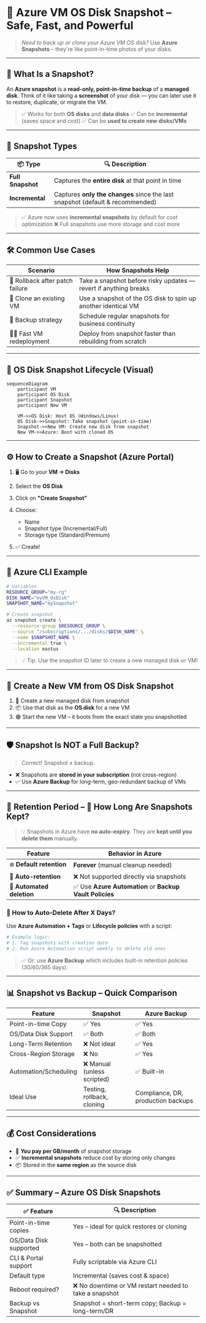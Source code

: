 # 📸 Azure VM OS Disk Snapshot – Safe, Fast, and Powerful

> _Need to back up or clone your Azure VM OS disk?_ Use **Azure Snapshots** – they're like point-in-time photos of your disks.

---

## 🧠 What Is a Snapshot?

An **Azure snapshot** is a **read-only, point-in-time backup** of a **managed disk**. Think of it like taking a **screenshot** of your disk — you can later use it to restore, duplicate, or migrate the VM.

> ✅ Works for both **OS disks** and **data disks**
> ✅ Can be **incremental** (saves space and cost)
> ✅ Can be **used to create new disks/VMs**

---

## 🧱 Snapshot Types

| 📦 Type           | 🔍 Description                                                                |
| ----------------- | ----------------------------------------------------------------------------- |
| **Full Snapshot** | Captures the **entire disk** at that point in time                            |
| **Incremental**   | Captures **only the changes** since the last snapshot (default & recommended) |

> ✅ Azure now uses **incremental snapshots** by default for cost optimization
> ❌ Full snapshots use more storage and cost more

---

## 🛠️ Common Use Cases

| Scenario                        | How Snapshots Help                                               |
| ------------------------------- | ---------------------------------------------------------------- |
| 🛑 Rollback after patch failure | Take a snapshot before risky updates — revert if anything breaks |
| 🧪 Clone an existing VM         | Use a snapshot of the OS disk to spin up another identical VM    |
| 🔄 Backup strategy              | Schedule regular snapshots for business continuity               |
| 🏃‍♂️ Fast VM redeployment         | Deploy from snapshot faster than rebuilding from scratch         |

---

## 🔁 OS Disk Snapshot Lifecycle (Visual)

```mermaid
sequenceDiagram
    participant VM
    participant OS Disk
    participant Snapshot
    participant New VM

    VM->>OS Disk: Host OS (Windows/Linux)
    OS Disk->>Snapshot: Take snapshot (point-in-time)
    Snapshot->>New VM: Create new disk from snapshot
    New VM->>Azure: Boot with cloned OS
```

---

## ⚙️ How to Create a Snapshot (Azure Portal)

1. 🖥️ Go to your **VM → Disks**
2. Select the **OS Disk**
3. Click on **"Create Snapshot"**
4. Choose:

   - Name
   - Snapshot type (Incremental/Full)
   - Storage type (Standard/Premium)

5. ✅ Create!

---

## 🧪 Azure CLI Example

```bash
# Variables
RESOURCE_GROUP="my-rg"
DISK_NAME="myVM_OsDisk"
SNAPSHOT_NAME="mySnapshot"

# Create snapshot
az snapshot create \
  --resource-group $RESOURCE_GROUP \
  --source "/subscriptions/.../disks/$DISK_NAME" \
  --name $SNAPSHOT_NAME \
  --incremental true \
  --location eastus
```

> 💡 Tip: Use the snapshot ID later to create a new managed disk or VM!

---

## 🚀 Create a New VM from OS Disk Snapshot

1. 🧱 Create a new managed disk from snapshot
2. 📦 Use that disk as the **OS disk** for a new VM
3. 🟢 Start the new VM – it boots from the exact state you snapshotted

---

## 🛡️ Snapshot Is NOT a Full Backup?

> Correct! Snapshot ≠ backup.

- ❌ Snapshots are **stored in your subscription** (not cross-region)
- ✅ Use **Azure Backup** for long-term, geo-redundant backup of VMs

---

## 🧮 Retention Period – 🧊 How Long Are Snapshots Kept?

> 💡 Snapshots in Azure have **no auto-expiry**. They are **kept until you delete them** manually.

| Feature                   | Behavior in Azure                                        |
| ------------------------- | -------------------------------------------------------- |
| ❄️ **Default retention**  | **Forever** (manual cleanup needed)                      |
| 🔁 **Auto-retention**     | ❌ Not supported directly via snapshots                  |
| 📅 **Automated deletion** | ✅ Use **Azure Automation** or **Backup Vault Policies** |

### 🔄 How to Auto-Delete After X Days?

Use **Azure Automation + Tags** or **Lifecycle policies** with a script:

```bash
# Example logic:
# 1. Tag snapshots with creation date
# 2. Run Azure Automation script weekly to delete old ones
```

> ✅ Or: use **Azure Backup** which includes built-in retention policies (30/60/365 days).

---

## 📊 Snapshot vs Backup – Quick Comparison

| Feature               | **Snapshot**                | **Azure Backup**                   |
| --------------------- | --------------------------- | ---------------------------------- |
| Point-in-time Copy    | ✅ Yes                      | ✅ Yes                             |
| OS/Data Disk Support  | ✅ Both                     | ✅ Both                            |
| Long-Term Retention   | ❌ Not ideal                | ✅ Yes                             |
| Cross-Region Storage  | ❌ No                       | ✅ Yes                             |
| Automation/Scheduling | ❌ Manual (unless scripted) | ✅ Built-in                        |
| Ideal Use             | Testing, rollback, cloning  | Compliance, DR, production backups |

---

## 💰 Cost Considerations

- 🔢 **You pay per GB/month** of snapshot storage
- ✅ **Incremental snapshots** reduce cost by storing only changes
- 📦 Stored in the **same region** as the source disk

---

## ✅ Summary – Azure OS Disk Snapshots

| ✅ Feature             | 🔍 Description                                         |
| ---------------------- | ------------------------------------------------------ |
| Point-in-time copies   | Yes – ideal for quick restores or cloning              |
| OS/Data Disk supported | Yes – both can be snapshotted                          |
| CLI & Portal support   | Fully scriptable via Azure CLI                         |
| Default type           | Incremental (saves cost & space)                       |
| Reboot required?       | ❌ No downtime or VM restart needed to take a snapshot |
| Backup vs Snapshot     | Snapshot = short-term copy; Backup = long-term/DR      |
